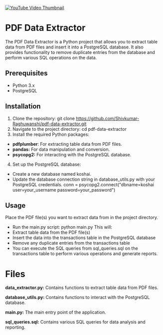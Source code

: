 
[![YouTube Video Thumbnail](https://img.youtube.com/vi/pkbzKx2h1u0/maxresdefault.jpg)](https://www.youtube.com/embed/pkbzKx2h1u0?si=x9hFrVCdB44NnmZx)


# PDF Data Extractor

The PDF Data Extractor is a Python project that allows you to extract table data from PDF files and insert it into a PostgreSQL database. It also provides functionality to remove duplicate entries from the database and perform various SQL operations on the data.

## Prerequisites

- Python 3.x
- PostgreSQL

## Installation

1. Clone the repository:
  git clone https://github.com/Shivkumar-Raghuwanshi/pdf-data-extractor.git
2. Navigate to the project directory: cd pdf-data-extractor
3. Install the required Python packages:
- **pdfplumber**: For extracting table data from PDF files.
- **pandas:** For data manipulation and conversion.
- **psycopg2:** For interacting with the PostgreSQL database.
  

4. Set up the PostgreSQL database:
- Create a new database named koshai.
- Update the database connection string in database_utils.py with your PostgreSQL credentials.
conn = psycopg2.connect("dbname=koshai user=your_username password=your_password")

## Usage
Place the PDF file(s) you want to extract data from in the project directory.
- Run the main.py script: python main.py
This will:
- Extract table data from the PDF file(s)
- Insert the data into the transactions table in the PostgreSQL database
- Remove any duplicate entries from the transactions table
- You can execute the SQL queries from sql_queries.sql on the transactions table to perform various operations and generate reports.

# Files
**data_extractor.py:** Contains functions to extract table data from PDF files.

**database_utils.py:** Contains functions to interact with the PostgreSQL database.

**main.py:** The main entry point of the application.

**sql_queries.sql:** Contains various SQL queries for data analysis and reporting.


